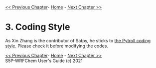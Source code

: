 <!-- BEGIN COMMENT -->

 [<< Previous Chapter](S5P-WRFChem_DG_ch02_program.md)- [Home](README.md) - [Next Chapter >>](S5P-WRFChem_DG_ch04_parallelization.md)

<!-- END COMMENT -->

# 3. Coding Style

As Xin Zhang is the contributor of Satpy, he sticks to [the Pytroll coding style](http://pytroll.github.io/guidelines.html). Please check it before modifying the codes.

<!-- BEGIN COMMENT -->

 [<< Previous Chapter](S5P-WRFChem_DG_ch02_program.md)- [Home](README.md) - [Next Chapter >>](S5P-WRFChem_DG_ch04_parallelization.md)<br>
S5P-WRFChem User's Guide (c) 2021<br>

<!-- END COMMENT -->
